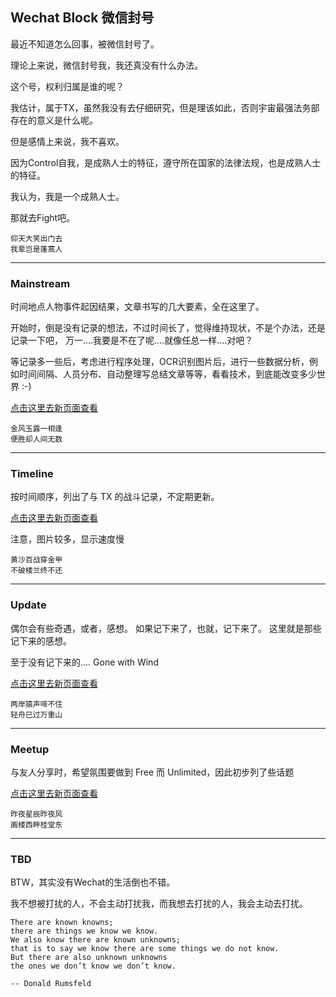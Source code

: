 
## Wechat Block 微信封号

最近不知道怎么回事，被微信封号了。

理论上来说，微信封号我，我还真没有什么办法。

这个号，权利归属是谁的呢？

我估计，属于TX，虽然我没有去仔细研究，但是理该如此，否则宇宙最强法务部存在的意义是什么呢。

但是感情上来说，我不喜欢。

因为Control自我，是成熟人士的特征，遵守所在国家的法律法规，也是成熟人士的特征。

我认为，我是一个成熟人士。

那就去Fight吧。

```
仰天大笑出门去
我辈岂是蓬蒿人
```


---

### Mainstream

时间地点人物事件起因结果，文章书写的几大要素，全在这里了。

开始时，倒是没有记录的想法，不过时间长了，觉得维持现状，不是个办法，还是记录一下吧，
万一....我要是不在了呢....就像任总一样....对吧？

等记录多一些后，考虑进行程序处理，OCR识别图片后，进行一些数据分析，例如时间间隔、人员分布、自动整理写总结文章等等，看看技术，到底能改变多少世界 :-)

[点击这里去新页面查看](/wechatblock/mainstream)  

```
金风玉露一相逢
便胜却人间无数
```


---

### Timeline 

按时间顺序，列出了与 TX 的战斗记录，不定期更新。

[点击这里去新页面查看](/wechatblock/timeline)  

注意，图片较多，显示速度慢

```
黄沙百战穿金甲
不破楼兰终不还
```

---

### Update 

偶尔会有些奇遇，或者，感想。
如果记下来了，也就，记下来了。
这里就是那些记下来的感想。

至于没有记下来的....
Gone with Wind

[点击这里去新页面查看](/wechatblock/update)  

```
两岸猿声啼不住
轻舟已过万重山
```



---

### Meetup

与友人分享时，希望氛围要做到 Free 而 Unlimited，因此初步列了些话题

[点击这里去新页面查看](/wechatblock/meetup)  

```
昨夜星辰昨夜风
画楼西畔桂堂东
```


---

### TBD

BTW，其实没有Wechat的生活倒也不错。

我不想被打扰的人，不会主动打扰我，而我想去打扰的人，我会主动去打扰。


``` 
There are known knowns; 
there are things we know we know.
We also know there are known unknowns; 
that is to say we know there are some things we do not know.
But there are also unknown unknowns
the ones we don’t know we don’t know.

-- Donald Rumsfeld
```




